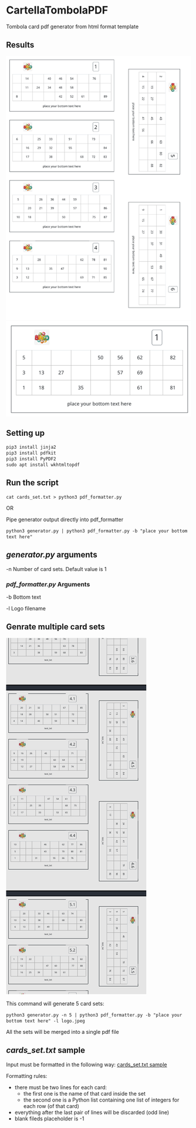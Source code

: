 # CartellaTombolaPDF
Tombola card pdf generator from html format template

## Results
![Result](Result.png)
![Card](CardResult.png)

## Setting up
```
pip3 install jinja2
pip3 install pdfkit
pip3 install PyPDF2
sudo apt install wkhtmltopdf
```

## Run the script
```
cat cards_set.txt > python3 pdf_formatter.py
```

OR

Pipe generator output directly into pdf_formatter

```
python3 generator.py | python3 pdf_formatter.py -b "place your bottom text here"
```

## _generator.py_ arguments
-n  Number of card sets. Default value is 1

### _pdf_formatter.py_ Arguments
-b  Bottom text

-l  Logo filename

## Genrate multiple card sets
![Results](Results.png)

This command will generate 5 card sets:
```
python3 generator.py -n 5 | python3 pdf_formatter.py -b "place your bottom text here" -l logo.jpeg
```

All the sets will be merged into a single pdf file

## _cards_set.txt_ sample
Input must be formatted in the following way: [cards_set.txt sample](cards_set.txt)

Formatting rules:
- there must be two lines for each card:
	- the first one is the name of that card inside the set
	- the second one is a Python list containing one list of integers for each row (of that card)
- everything after the last pair of lines will be discarded (odd line)
- blank fileds placeholder is -1


